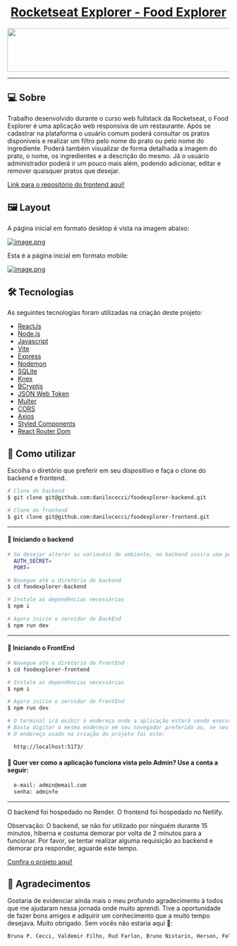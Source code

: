 <p align="center">
  <h1 align="center"><a href="https://foodexplorerdc.netlify.app/">Rocketseat Explorer - Food Explorer </a></h1>
</p>

<p align="center">
  <img width="550" height="99" src="https://user-images.githubusercontent.com/106932234/204160165-1936c0db-539f-4a11-bf5e-1f3d3f789896.png">
</p>

---

## 💻 Sobre

Trabalho desenvolvido durante o curso web fullstack da Rocketseat, o Food Explorer é uma aplicação web responsiva de um restaurante. Após se cadastrar na plataforma o usuário comum poderá consultar os pratos disponíveis e realizar um filtro pelo nome do prato ou pelo nome do ingrediente. Poderá também visualizar de forma detalhada a imagem do prato, o nome, os ingredientes e a descrição do mesmo. Já o usuário administrador poderá ir um pouco mais além, podendo adicionar, editar e remover quaisquer pratos que desejar.

[Link para o repositório do frontend aqui!](https://github.com/danilocecci/foodexplorer-frontend)

## 🖼️ Layout

A página inicial em formato desktop é vista na imagem abaixo:

[![image.png](https://i.postimg.cc/bwV79Wn8/image.png)](https://postimg.cc/21v9zHTX)

Esta é a página inicial em formato mobile:

[![image.png](https://i.postimg.cc/cJZnTkG9/image.png)](https://postimg.cc/9D80QpMZ)

## 🛠 Tecnologias

As seguintes tecnologias foram utilizadas na criação deste projeto:

- [ReactJs](https://reactjs.org)
- [Node.js](https://nodejs.org/en/)
- [Javascript](https://developer.mozilla.org/pt-BR/docs/Web/JavaScript)
- [Vite](https://vitejs.dev/)
- [Express](https://expressjs.com)
- [Nodemon](https://nodemon.io/)
- [SQLite](https://www.sqlite.org/index.html)
- [Knex](https://knexjs.org/)
- [BCryptjs](https://www.npmjs.com/package/bcryptjs)
- [JSON Web Token](https://www.npmjs.com/package/jsonwebtoken)
- [Multer](https://www.npmjs.com/package/multer)
- [CORS](https://www.npmjs.com/package/cors)
- [Axios](https://www.npmjs.com/package/axios)
- [Styled Components](https://styled-components.com/)
- [React Router Dom](https://reactrouter.com/en/main)

## 🚀 Como utilizar

Escolha o diretório que preferir em seu dispositivo e faça o clone do backend e frontend.

```bash
# Clone do backend
$ git clone git@github.com:danilocecci/foodexplorer-backend.git

# Clone do frontend
$ git clone git@github.com:danilocecci/foodexplorer-frontend.git
```

---

#### 🚧 Iniciando o backend

```bash
# Se desejar alterar as variavéis de ambiente, no backend insira uma porta e um auth secret no arquivo .env.example e renomeie este arquivo de ".env.example" para ".env"
  AUTH_SECRET=
  PORT=

# Navegue até o diretório do backend
$ cd foodexplorer-backend

# Instale as dependências necessárias
$ npm i

# Agora inicie o servidor do BackEnd
$ npm run dev
```

---

#### 🚧 Iniciando o FrontEnd

```bash
# Navegue até o diretório do FrontEnd
$ cd foodexplorer-frontend

# Instale as dependências necessárias
$ npm i

# Agora inicie o servidor do FrontEnd
$ npm run dev

# O terminal irá exibir o endereço onde a aplicação estará sendo executada.
# Basta digitar o mesmo endereço em seu navegador preferido ou, se seu terminal permitir, segurar a tecla CTRL e clicar no link gerado.
# O endereço usado na criação do projeto foi este:

  http://localhost:5173/
```

#### 🔑 Quer ver como a aplicação funciona vista pelo Admin? Use a conta a seguir:

```bash
  e-mail: admin@email.com
  senha: adminfe
```

---

O backend foi hospedado no Render.
O frontend foi hospedado no Netlify.

Observação: O backend, se não for utilizado por ninguém durante 15 minutos, hiberna e costuma demorar por volta de 2 minutos para a funcionar. Por favor, se tentar realizar alguma requisição ao backend e demorar pra responder, aguarde este tempo.

[Confira o projeto aqui!](https://foodexplorerdc.netlify.app/)

## 🙏 Agradecimentos

Gostaria de evidenciar ainda mais o meu profundo agradecimento à todos que me ajudaram nessa jornada onde muito aprendi. Tive a oportunidade de fazer bons amigos e adquirir um conhecimento que a muito tempo desejava. Muito obrigado. Sem vocês não estaria aqui 🙏:

```bash
Bruna P. Cecci, Valdemir Filho, Rud Farlon, Bruno Nistarin, Herson, Felipe Cardoso, Pedro Afonso, Monica Vaz, Henrique da Fonte, Gleice Souza, Renan Silva, Lorean, Murilo Muller, Gabriel William, Hanyel, Seeman e claro... toda equipe da Rocketseat 💜
```
